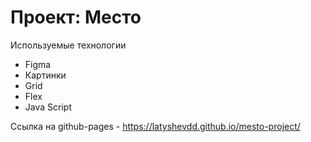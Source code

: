 # Проект: Место

Используемые технологии
* Figma
* Картинки
* Grid
* Flex
* Java Script

Ссылка на github-pages - https://latyshevdd.github.io/mesto-project/



